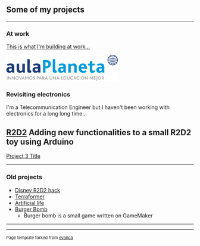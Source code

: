 ## Some of my projects

---

### At work

[This is what I'm building at work...](http://aulaplaneta.com/)

<img src="images/logo-aulaplaneta-innovamos-transparente-300x70.png?raw=true"/>

### Revisiting electronics
I'm a Telecommunication Engineer but I haven't been working with electronics for a long long time... 

[R2D2](/pdf/sample_presentation.pdf)
Adding new functionalities to a small R2D2 toy using Arduino 
---
[Project 3 Title](http://example.com/)

---

### Old projects

- [Disney R2D2 hack](https://www.instructables.com/id/Hacked-Disney-R2D2/)
- [Terraformer](http://example.com/)
- [Artificial life](http://example.com/)
- [Burger Bomb](https://1drv.ms/u/s!Ai4SkKtnE2SNgoUpBYgfcVrOqKiPbA?e=YW0ata)
    - Burger bomb is a small game written on GameMaker
    

---




---
<p style="font-size:11px">Page template forked from <a href="https://github.com/evanca/quick-portfolio">evanca</a></p>
<!-- Remove above link if you don't want to attibute -->
